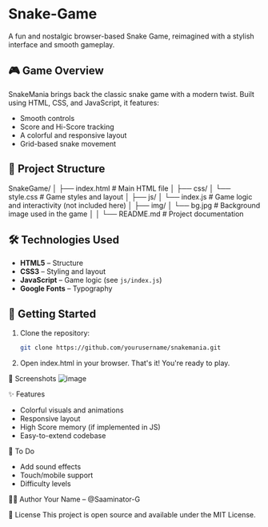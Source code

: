 # Snake-Game

A fun and nostalgic browser-based Snake Game, reimagined with a stylish interface and smooth gameplay.

## 🎮 Game Overview

SnakeMania brings back the classic snake game with a modern twist. Built using HTML, CSS, and JavaScript, it features:
- Smooth controls
- Score and Hi-Score tracking
- A colorful and responsive layout
- Grid-based snake movement

## 📁 Project Structure
SnakeGame/
│
├── index.html               # Main HTML file
│
├── css/
│   └── style.css            # Game styles and layout
│
├── js/
│   └── index.js             # Game logic and interactivity (not included here)
│
├── img/
│   └── bg.jpg               # Background image used in the game
│
│
└── README.md                # Project documentation



## 🛠️ Technologies Used

- **HTML5** – Structure
- **CSS3** – Styling and layout
- **JavaScript** – Game logic (see `js/index.js`)
- **Google Fonts** – Typography

## 🚀 Getting Started

1. Clone the repository:

   ```bash
   git clone https://github.com/yourusername/snakemania.git
 2. Open index.html in your browser.
That's it! You're ready to play.

📸 Screenshots
![image](https://github.com/user-attachments/assets/a46255bf-915f-40fe-b92d-dde2a9d9f92f)


✨ Features

- Colorful visuals and animations
- Responsive layout
- High Score memory (if implemented in JS)
- Easy-to-extend codebase

📌 To Do

- Add sound effects
- Touch/mobile support
- Difficulty levels

🧑‍💻 Author
Your Name – @Saaminator-G

📄 License
This project is open source and available under the MIT License.
